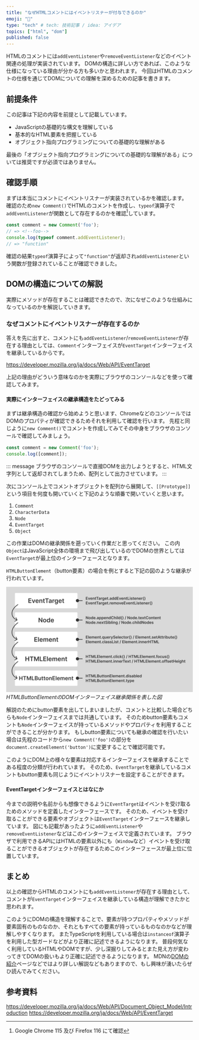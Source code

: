 ```yaml
---
title: "なぜHTMLコメントにはイベントリスナーが付与できるのか"
emoji: "💭"
type: "tech" # tech: 技術記事 / idea: アイデア
topics: ["html", "dom"]
published: false
---
```


HTMLのコメントには`addEventListener`や`removeEventListener`などのイベント関連の処理が実装されています。
DOMの構造に詳しい方であれば、このような仕様になっている理由が分かる方も多いかと思われます。
今回はHTMLのコメントの仕様を通じてDOMについての理解を深めるための記事を書きます。

## 前提条件

この記事は下記の内容を前提として記載しています。

- JavaScriptの基礎的な構文を理解している
- 基本的なHTML要素を把握している
- オブジェクト指向プログラミングについての基礎的な理解がある

最後の「オブジェクト指向プログラミングについての基礎的な理解がある」については推奨ですが必須ではありません。

## 確認手順

まずは本当にコメントにイベントリスナーが実装されているかを確認します。
確認のため`new Comment()`でHTMLのコメントを作成し、`typeof`演算子で`addEventListener`が関数として存在するのかを確認[^1]しています。  

[^1]: Google Chrome 115 及び Firefox 116 にて確認

```ts
const comment = new Comment('foo');
// => <!--foo-->
console.log(typeof comment.addEventListener);
// => "function"
```

確認の結果`typeof`演算子によって`"function"`が返却され`addEventListener`という関数が登録されていることが確認できました。

## DOMの構造についての解説

実際にメソッドが存在することは確認できたので、次になぜこのような仕組みになっているのかを解説していきます。

### なぜコメントにイベントリスナーが存在するのか

答えを先に出すと、コメントにも`addEventListener`/`removeEventListener`が存在する理由としては、`Comment`インターフェイスが`EventTarget`インターフェイスを継承しているからです。

https://developer.mozilla.org/ja/docs/Web/API/EventTarget

上記の理由がどういう意味なのかを実際にブラウザのコンソールなどを使って確認してみます。

#### 実際にインターフェイスの継承構造をたどってみる

まずは継承構造の確認から始めようと思います、ChromeなどのコンソールではDOMのプロパティが確認できるためそれを利用して確認を行います。
先程と同じように`new Comment()`でコメントを作成してみてその中身をブラウザのコンソールで確認してみましょう。

```ts
const comment = new Comment('foo');
console.log([comment]);
```

::: message
ブラウザのコンソールで直接DOMを出力しようとすると、HTML文字列として返却されてしまうため、配列として出力させています。
:::

次にコンソール上でコメントオブジェクトを配列から展開して、`[[Prototype]]`という項目を何度も開いていくと下記のような順番で開いていくと思います。

1. `Comment`
2. `CharacterData`
3. `Node`
4. `EventTarget`
5. `Object`

この作業はDOMの継承関係を遡っていく作業だと思ってください。
この内`Object`はJavaScript全体の環境まで飛び出しているのでDOMの世界としては`EventTarget`が最上位のインターフェースとなります。

`HTMLButtonElement`（button要素）の場合を例とすると下記の図のような継承が行われています。

![EventTargetインターフェイスはaddEventListenerなどが存在する、NodeインターフェイスはappendChild・textContentなどが存在する、ElementインターフェイスはqueryセレクターメソッドやinnerHTMLが存在する、HTMLElementインターフェイスはclickメソッドやinnerTextなどが存在する、HTMLButtonElementインターフェイスはdisabledやtypeなどが存在する。](/images/articles/comment-event-listen/dom-interface.jpg)
*HTMLButtonElementのDOMインターフェイス継承関係を表した図*

解説のためにbutton要素を出してしまいましたが、コメントと比較した場合どちらも`Node`インターフェイスまでは共通しています。
そのためbutton要素もコメントも`Node`インターフェイスが持っているメソッドやプロパティを利用することができることが分かります。
もしbutton要素についても継承の確認を行いたい場合は先程のコードから`new Comment('foo')`の部分を`document.createElement('button')`に変更することで確認可能です。

このようにDOM上の様々な要素は対応するインターフェイスを継承することである程度の分類が行われています。
そのため、`EventTarget`を継承しているコメントもbutton要素も同じようにイベントリスナーを設定することができます。

#### EventTargetインターフェイスとはなにか

今までの説明や名前からも想像できるように`EventTarget`はイベントを受け取るためのメソッドを定義したインターフェースです。
そのため、イベントを受け取ることができる要素やオブジェクトは`EventTarget`インターフェースを継承しています。
図にも記載があったように`addEventListener`や`removeEventListener`などはこのインターフェイスで定義されています。
ブラウザで利用できるAPIにはHTMLの要素以外にも（`Window`など）イベントを受け取ることができるオブジェクトが存在するためこのインターフェースが最上位に位置しています。

## まとめ

以上の確認からHTMLのコメントにも`addEventListener`が存在する理由として、コメントが`EventTarget`インターフェイスを継承している構造が理解できたかと思われます。

このようにDOMの構造を理解することで、要素が持つプロパティやメソッドが要素固有のものなのか、それともすべての要素が持っているものなのかなどが理解しやすくなります。
またTypeScriptを利用している場合は`instanceof`演算子を利用した型ガードなどがより正確に記述できるようになります。
普段何気なく利用しているHTMLやDOMですが、少し深掘りしてみるとまた見え方が変わってきてDOMの扱いもより正確に記述できるようになります。
MDNの[DOMの紹介](https://developer.mozilla.org/ja/docs/Web/API/Document_Object_Model/Introduction)ページなどではより詳しい解説などもありますので、もし興味が湧いたらぜひ読んでみてください。

## 参考資料

https://developer.mozilla.org/ja/docs/Web/API/Document_Object_Model/Introduction
https://developer.mozilla.org/ja/docs/Web/API/EventTarget
